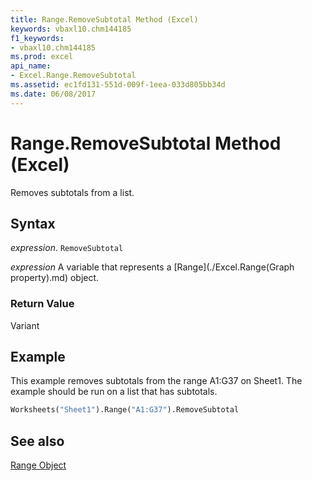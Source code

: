 ```yaml
---
title: Range.RemoveSubtotal Method (Excel)
keywords: vbaxl10.chm144185
f1_keywords:
- vbaxl10.chm144185
ms.prod: excel
api_name:
- Excel.Range.RemoveSubtotal
ms.assetid: ec1fd131-551d-009f-1eea-033d805bb34d
ms.date: 06/08/2017
---
```



# Range.RemoveSubtotal Method (Excel)

Removes subtotals from a list.


## Syntax

 _expression_. `RemoveSubtotal`

 _expression_ A variable that represents a [Range](./Excel.Range(Graph property).md) object.


### Return Value

Variant


## Example

This example removes subtotals from the range A1:G37 on Sheet1. The example should be run on a list that has subtotals.


```vb
Worksheets("Sheet1").Range("A1:G37").RemoveSubtotal
```


## See also


[Range Object](Excel.Range(object).md)


